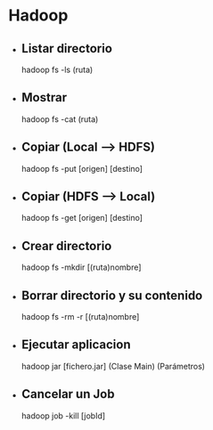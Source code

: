 # Hadoop
* ## Listar directorio
  hadoop fs -ls (ruta)
  
* ## Mostrar
  hadoop fs -cat (ruta)

* ## Copiar (Local --> HDFS)
  hadoop fs -put [origen] [destino]
  
* ## Copiar (HDFS --> Local)
  hadoop fs -get [origen] [destino]
  
* ## Crear directorio
  hadoop fs -mkdir [(ruta)nombre]
  
* ## Borrar directorio y su contenido
  hadoop fs -rm -r [(ruta)nombre]
  
* ## Ejecutar aplicacion
  hadoop jar [fichero.jar] (Clase Main) (Parámetros)
  
* ## Cancelar un Job
  hadoop job -kill [jobId]
